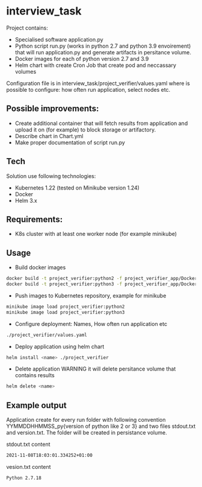 # interview_task
Project contains: 
- Specialised software application.py
- Python script run.py (works in python 2.7 and python 3.9 envoirement) that will run application.py and generate artifacts in persitance volume.
- Docker images for each of python version 2.7 and 3.9
- Helm chart with create Cron Job that create pod and neccassary volumes

Configuration file is in interview_task/project_verifier/values.yaml where is possible to configure: how often run application, select nodes etc.

## Possible improvements:
- Create additional container that will fetch results from application and upload it on (for example) to block storage or artifactory.
- Describe chart in Chart.yml
- Make proper documentation of script run.py

## Tech
Solution use following technologies:
- Kubernetes 1.22 (tested on Minikube version 1.24)
- Docker
- Helm 3.x

## Requirements:
- K8s cluster with at least one worker node (for example minikube)

## Usage
- Build docker images
```sh
docker build -t project_verifier:python2 -f project_verifier_app/DockerfilePython2 ./project_verifier_app/
docker build -t project_verifier:python3 -f project_verifier_app/DockerfilePython3 ./project_verifier_app/
```
- Push images to Kubernetes repository, example for minikube
```sh
minikube image load project_verifier:python2
minikube image load project_verifier:python3
```
- Configure deployment: Names, How often run application etc
```sh
./project_verifier/values.yaml
```
- Deploy application using helm chart
```sh
helm install <name> ./project_verifier
```
- Delete application 
WARNING it will delete persitance volume that contains results
```sh
helm delete <name>
```

## Example output
Application create for every run folder with following convention YYMMDDHHMMSS_py{version of python like 2 or 3} and two files stdout.txt and version.txt.
The folder will be created in persistance volume.

stdout.txt content
```sh
2021-11-08T18:03:01.334252+01:00
```
vesion.txt content
```sh
Python 2.7.18
```